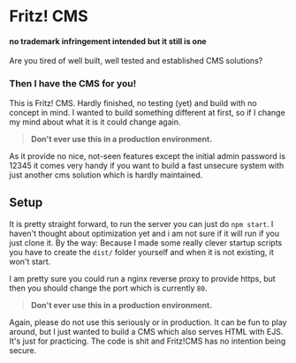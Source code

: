 # Fritz! CMS

#### no trademark infringement intended but it still is one

Are you tired of well built, well tested and established CMS solutions?

### Then I have the CMS for you!

This is Fritz! CMS. Hardly finished, no testing (yet) and build with no concept in mind.
I wanted to build something different at first, so if I change my mind about what it is it
could change again.

> **Don't ever use this in a production environment.**

As it provide no nice, not-seen features except the initial admin password is 12345 it comes very handy if you want to build a fast unsecure system with just another cms solution which is hardly maintained.

## Setup

It is pretty straight forward, to run the server you can just do `npm start`.
I haven't thought about optimization yet and i am not sure if it will run if you just clone it.
By the way: Because I made some really clever startup scripts you have to create the `dist/` folder yourself and when it is not existing, it won't start.

I am pretty sure you could run a nginx reverse proxy to provide https, but then you should change the port which is currently `80`.

> **Don't ever use this in a production environment.**

Again, please do not use this seriously or in production. It can be fun to play around, but I just wanted to build a CMS which also serves HTML with EJS. It's just for practicing. The code is shit and Fritz!CMS has no intention being secure.
